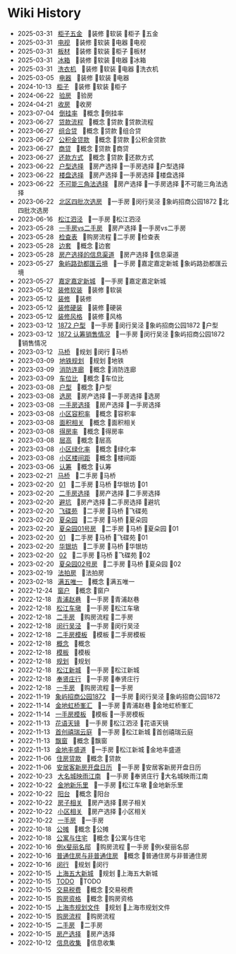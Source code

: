 # Wiki History

- 2025-03-31&nbsp;&nbsp; [柜子五金](/0104_装修_软装_柜子_五金)&nbsp;&nbsp; :bookmark:装修 :bookmark:软装 :bookmark:柜子 :bookmark:五金
- 2025-03-31&nbsp;&nbsp; [电视](/0102_装修_软装_电器_电视)&nbsp;&nbsp; :bookmark:装修 :bookmark:软装 :bookmark:电器 :bookmark:电视
- 2025-03-31&nbsp;&nbsp; [板材](/0105_装修_软装_柜子_板材)&nbsp;&nbsp; :bookmark:装修 :bookmark:软装 :bookmark:柜子 :bookmark:板材
- 2025-03-31&nbsp;&nbsp; [冰箱](/0101_装修_软装_电器_冰箱)&nbsp;&nbsp; :bookmark:装修 :bookmark:软装 :bookmark:电器 :bookmark:冰箱
- 2025-03-31&nbsp;&nbsp; [洗衣机](/0103_装修_软装_电器_洗衣机)&nbsp;&nbsp; :bookmark:装修 :bookmark:软装 :bookmark:电器 :bookmark:洗衣机
- 2025-03-05&nbsp;&nbsp; [电器](/0100_装修_软装_电器)&nbsp;&nbsp; :bookmark:装修 :bookmark:软装 :bookmark:电器
- 2024-10-13&nbsp;&nbsp; [柜子](/0099_装修_软装_柜子)&nbsp;&nbsp; :bookmark:装修 :bookmark:软装 :bookmark:柜子
- 2024-06-22&nbsp;&nbsp; [验房](/0098_验房)&nbsp;&nbsp; :bookmark:验房
- 2024-04-21&nbsp;&nbsp; [收房](/0097_收房)&nbsp;&nbsp; :bookmark:收房
- 2023-07-04&nbsp;&nbsp; [倒挂率](/0096_概念_倒挂率)&nbsp;&nbsp; :bookmark:概念 :bookmark:倒挂率
- 2023-06-27&nbsp;&nbsp; [贷款流程](/0094_概念_贷款_贷款流程)&nbsp;&nbsp; :bookmark:概念 :bookmark:贷款 :bookmark:贷款流程
- 2023-06-27&nbsp;&nbsp; [组合贷](/0093_概念_贷款_组合贷)&nbsp;&nbsp; :bookmark:概念 :bookmark:贷款 :bookmark:组合贷
- 2023-06-27&nbsp;&nbsp; [公积金贷款](/0092_概念_贷款_公积金贷款)&nbsp;&nbsp; :bookmark:概念 :bookmark:贷款 :bookmark:公积金贷款
- 2023-06-27&nbsp;&nbsp; [商贷](/0091_概念_贷款_商贷)&nbsp;&nbsp; :bookmark:概念 :bookmark:贷款 :bookmark:商贷
- 2023-06-27&nbsp;&nbsp; [还款方式](/0095_概念_贷款_还款方式)&nbsp;&nbsp; :bookmark:概念 :bookmark:贷款 :bookmark:还款方式
- 2023-06-22&nbsp;&nbsp; [户型选择](/0089_房产选择_一手房选择_户型选择)&nbsp;&nbsp; :bookmark:房产选择 :bookmark:一手房选择 :bookmark:户型选择
- 2023-06-22&nbsp;&nbsp; [楼盘选择](/0090_房产选择_一手房选择_楼盘选择)&nbsp;&nbsp; :bookmark:房产选择 :bookmark:一手房选择 :bookmark:楼盘选择
- 2023-06-22&nbsp;&nbsp; [不可能三角法选择](/0088_房产选择_一手房选择_不可能三角法选择)&nbsp;&nbsp; :bookmark:房产选择 :bookmark:一手房选择 :bookmark:不可能三角法选择
- 2023-06-22&nbsp;&nbsp; [北区四批次选房](/0087_一手房_闵行吴泾_象屿招商公园1872_北四批次选房)&nbsp;&nbsp; :bookmark:一手房 :bookmark:闵行吴泾 :bookmark:象屿招商公园1872 :bookmark:北四批次选房
- 2023-06-16&nbsp;&nbsp; [松江泗泾](/0086_一手房_松江泗泾)&nbsp;&nbsp; :bookmark:一手房 :bookmark:松江泗泾
- 2023-05-28&nbsp;&nbsp; [一手房vs二手房](/0084_房产选择_一手房vs二手房)&nbsp;&nbsp; :bookmark:房产选择 :bookmark:一手房vs二手房
- 2023-05-28&nbsp;&nbsp; [检查表](/0083_购房流程_二手房_检查表)&nbsp;&nbsp; :bookmark:购房流程 :bookmark:二手房 :bookmark:检查表
- 2023-05-28&nbsp;&nbsp; [边套](/0085_概念_边套)&nbsp;&nbsp; :bookmark:概念 :bookmark:边套
- 2023-05-28&nbsp;&nbsp; [房产选择的信息渠道](/0082_房产选择_信息渠道)&nbsp;&nbsp; :bookmark:房产选择 :bookmark:信息渠道
- 2023-05-27&nbsp;&nbsp; [象屿路劲都匯云境](/0081_一手房_嘉定嘉定新城_象屿路劲都匯云境)&nbsp;&nbsp; :bookmark:一手房 :bookmark:嘉定嘉定新城 :bookmark:象屿路劲都匯云境
- 2023-05-27&nbsp;&nbsp; [嘉定嘉定新城](/0080_一手房_嘉定嘉定新城)&nbsp;&nbsp; :bookmark:一手房 :bookmark:嘉定嘉定新城
- 2023-05-12&nbsp;&nbsp; [装修软装](/0078_装修_软装)&nbsp;&nbsp; :bookmark:装修 :bookmark:软装
- 2023-05-12&nbsp;&nbsp; [装修](/0076_装修)&nbsp;&nbsp; :bookmark:装修
- 2023-05-12&nbsp;&nbsp; [装修硬装](/0077_装修_硬装)&nbsp;&nbsp; :bookmark:装修 :bookmark:硬装
- 2023-05-12&nbsp;&nbsp; [装修风格](/0079_装修_风格)&nbsp;&nbsp; :bookmark:装修 :bookmark:风格
- 2023-03-12&nbsp;&nbsp; [1872 户型](/0075_一手房_闵行吴泾_象屿招商公园1872_户型)&nbsp;&nbsp; :bookmark:一手房 :bookmark:闵行吴泾 :bookmark:象屿招商公园1872 :bookmark:户型
- 2023-03-12&nbsp;&nbsp; [1872 认筹销售情况](/0074_一手房_闵行吴泾_象屿招商公园1872_销售情况)&nbsp;&nbsp; :bookmark:一手房 :bookmark:闵行吴泾 :bookmark:象屿招商公园1872 :bookmark:销售情况
- 2023-03-12&nbsp;&nbsp; [马桥](/0073_规划_闵行_马桥)&nbsp;&nbsp; :bookmark:规划 :bookmark:闵行 :bookmark:马桥
- 2023-03-09&nbsp;&nbsp; [地铁规划](/0072_规划_地铁)&nbsp;&nbsp; :bookmark:规划 :bookmark:地铁
- 2023-03-09&nbsp;&nbsp; [消防连廊](/0070_概念_消防连廊)&nbsp;&nbsp; :bookmark:概念 :bookmark:消防连廊
- 2023-03-09&nbsp;&nbsp; [车位比](/0071_概念_车位比)&nbsp;&nbsp; :bookmark:概念 :bookmark:车位比
- 2023-03-08&nbsp;&nbsp; [户型](/0064_概念_户型)&nbsp;&nbsp; :bookmark:概念 :bookmark:户型
- 2023-03-08&nbsp;&nbsp; [选房](/0069_房产选择_一手房选择_选房)&nbsp;&nbsp; :bookmark:房产选择 :bookmark:一手房选择 :bookmark:选房
- 2023-03-08&nbsp;&nbsp; [一手房选择](/0068_房产选择_一手房选择)&nbsp;&nbsp; :bookmark:房产选择 :bookmark:一手房选择
- 2023-03-08&nbsp;&nbsp; [小区容积率](/0061_概念_容积率)&nbsp;&nbsp; :bookmark:概念 :bookmark:容积率
- 2023-03-08&nbsp;&nbsp; [面积相关](/0067_概念_面积相关)&nbsp;&nbsp; :bookmark:概念 :bookmark:面积相关
- 2023-03-08&nbsp;&nbsp; [得房率](/0066_概念_得房率)&nbsp;&nbsp; :bookmark:概念 :bookmark:得房率
- 2023-03-08&nbsp;&nbsp; [层高](/0065_概念_层高)&nbsp;&nbsp; :bookmark:概念 :bookmark:层高
- 2023-03-08&nbsp;&nbsp; [小区绿化率](/0062_概念_绿化率)&nbsp;&nbsp; :bookmark:概念 :bookmark:绿化率
- 2023-03-08&nbsp;&nbsp; [小区楼间距](/0063_概念_楼间距)&nbsp;&nbsp; :bookmark:概念 :bookmark:楼间距
- 2023-03-06&nbsp;&nbsp; [认筹](/0060_概念_认筹)&nbsp;&nbsp; :bookmark:概念 :bookmark:认筹
- 2023-02-21&nbsp;&nbsp; [马桥](/0059_二手房_马桥)&nbsp;&nbsp; :bookmark:二手房 :bookmark:马桥
- 2023-02-20&nbsp;&nbsp; [01](/0055_二手房_马桥_华银坊_01)&nbsp;&nbsp; :bookmark:二手房 :bookmark:马桥 :bookmark:华银坊 :bookmark:01
- 2023-02-20&nbsp;&nbsp; [二手房选择](/0050_房产选择_二手房选择)&nbsp;&nbsp; :bookmark:房产选择 :bookmark:二手房选择
- 2023-02-20&nbsp;&nbsp; [避坑](/0049_房产选择_二手房选择_避坑)&nbsp;&nbsp; :bookmark:房产选择 :bookmark:二手房选择 :bookmark:避坑
- 2023-02-20&nbsp;&nbsp; [飞碟苑](/0052_二手房_马桥_飞碟苑)&nbsp;&nbsp; :bookmark:二手房 :bookmark:马桥 :bookmark:飞碟苑
- 2023-02-20&nbsp;&nbsp; [夏朵园](/0053_二手房_马桥_夏朵园)&nbsp;&nbsp; :bookmark:二手房 :bookmark:马桥 :bookmark:夏朵园
- 2023-02-20&nbsp;&nbsp; [夏朵园01号房](/0056_二手房_马桥_夏朵园_01)&nbsp;&nbsp; :bookmark:二手房 :bookmark:马桥 :bookmark:夏朵园 :bookmark:01
- 2023-02-20&nbsp;&nbsp; [01](/0051_二手房_马桥_飞碟苑_01)&nbsp;&nbsp; :bookmark:二手房 :bookmark:马桥 :bookmark:飞碟苑 :bookmark:01
- 2023-02-20&nbsp;&nbsp; [华银坊](/0054_二手房_马桥_华银坊)&nbsp;&nbsp; :bookmark:二手房 :bookmark:马桥 :bookmark:华银坊
- 2023-02-20&nbsp;&nbsp; [02](/0058_二手房_马桥_飞碟苑_02)&nbsp;&nbsp; :bookmark:二手房 :bookmark:马桥 :bookmark:飞碟苑 :bookmark:02
- 2023-02-20&nbsp;&nbsp; [夏朵园02号房](/0057_二手房_马桥_夏朵园_02)&nbsp;&nbsp; :bookmark:二手房 :bookmark:马桥 :bookmark:夏朵园 :bookmark:02
- 2023-02-19&nbsp;&nbsp; [法拍房](/0048_法拍房)&nbsp;&nbsp; :bookmark:法拍房
- 2023-02-18&nbsp;&nbsp; [满五唯一](/0047_概念_满五唯一)&nbsp;&nbsp; :bookmark:概念 :bookmark:满五唯一
- 2022-12-24&nbsp;&nbsp; [窗户](/0046_概念_窗户)&nbsp;&nbsp; :bookmark:概念 :bookmark:窗户
- 2022-12-18&nbsp;&nbsp; [青浦赵巷](/0041_一手房_青浦赵巷)&nbsp;&nbsp; :bookmark:一手房 :bookmark:青浦赵巷
- 2022-12-18&nbsp;&nbsp; [松江车墩](/0043_一手房_松江车墩)&nbsp;&nbsp; :bookmark:一手房 :bookmark:松江车墩
- 2022-12-18&nbsp;&nbsp; [二手房](/0045_购房流程_二手房)&nbsp;&nbsp; :bookmark:购房流程 :bookmark:二手房
- 2022-12-18&nbsp;&nbsp; [闵行吴泾](/0040_一手房_闵行吴泾)&nbsp;&nbsp; :bookmark:一手房 :bookmark:闵行吴泾
- 2022-12-18&nbsp;&nbsp; [二手房模板](/0035_模板_二手房模板)&nbsp;&nbsp; :bookmark:模板 :bookmark:二手房模板
- 2022-12-18&nbsp;&nbsp; [概念](/0033_概念)&nbsp;&nbsp; :bookmark:概念
- 2022-12-18&nbsp;&nbsp; [模板](/0034_模板)&nbsp;&nbsp; :bookmark:模板
- 2022-12-18&nbsp;&nbsp; [规划](/0037_规划)&nbsp;&nbsp; :bookmark:规划
- 2022-12-18&nbsp;&nbsp; [松江新城](/0038_一手房_松江新城)&nbsp;&nbsp; :bookmark:一手房 :bookmark:松江新城
- 2022-12-18&nbsp;&nbsp; [奉贤庄行](/0042_一手房_奉贤庄行)&nbsp;&nbsp; :bookmark:一手房 :bookmark:奉贤庄行
- 2022-12-18&nbsp;&nbsp; [一手房](/0044_购房流程_一手房)&nbsp;&nbsp; :bookmark:购房流程 :bookmark:一手房
- 2022-11-19&nbsp;&nbsp; [象屿招商公园1872](/0032_一手房_闵行吴泾_象屿招商公园1872)&nbsp;&nbsp; :bookmark:一手房 :bookmark:闵行吴泾 :bookmark:象屿招商公园1872
- 2022-11-14&nbsp;&nbsp; [金地虹桥峯汇](/0030_一手房_青浦赵巷_金地虹桥峯汇)&nbsp;&nbsp; :bookmark:一手房 :bookmark:青浦赵巷 :bookmark:金地虹桥峯汇
- 2022-11-14&nbsp;&nbsp; [一手房模板](/0029_模板_一手房模板)&nbsp;&nbsp; :bookmark:模板 :bookmark:一手房模板
- 2022-11-13&nbsp;&nbsp; [花语天镜](/0025_一手房_松江泗泾_花语天镜)&nbsp;&nbsp; :bookmark:一手房 :bookmark:松江泗泾 :bookmark:花语天镜
- 2022-11-13&nbsp;&nbsp; [首创禧瑞云庭](/0028_一手房_松江新城_首创禧瑞云庭)&nbsp;&nbsp; :bookmark:一手房 :bookmark:松江新城 :bookmark:首创禧瑞云庭
- 2022-11-13&nbsp;&nbsp; [飘窗](/0026_概念_飘窗)&nbsp;&nbsp; :bookmark:概念 :bookmark:飘窗
- 2022-11-13&nbsp;&nbsp; [金地丰盛道](/0027_一手房_松江新城_金地丰盛道)&nbsp;&nbsp; :bookmark:一手房 :bookmark:松江新城 :bookmark:金地丰盛道
- 2022-11-06&nbsp;&nbsp; [住房贷款](/0023_概念_贷款)&nbsp;&nbsp; :bookmark:概念 :bookmark:贷款
- 2022-11-06&nbsp;&nbsp; [安居客新房开盘日历](/0024_一手房_安居客新房开盘日历)&nbsp;&nbsp; :bookmark:一手房 :bookmark:安居客新房开盘日历
- 2022-10-23&nbsp;&nbsp; [大名城映雨江南](/0022_一手房_奉贤庄行_大名城映雨江南)&nbsp;&nbsp; :bookmark:一手房 :bookmark:奉贤庄行 :bookmark:大名城映雨江南
- 2022-10-22&nbsp;&nbsp; [金地新乐里](/0021_一手房_松江车墩_金地新乐里)&nbsp;&nbsp; :bookmark:一手房 :bookmark:松江车墩 :bookmark:金地新乐里
- 2022-10-22&nbsp;&nbsp; [阳台](/0018_概念_阳台)&nbsp;&nbsp; :bookmark:概念 :bookmark:阳台
- 2022-10-22&nbsp;&nbsp; [房子相关](/0019_房产选择_房子相关)&nbsp;&nbsp; :bookmark:房产选择 :bookmark:房子相关
- 2022-10-22&nbsp;&nbsp; [小区相关](/0017_房产选择_小区相关)&nbsp;&nbsp; :bookmark:房产选择 :bookmark:小区相关
- 2022-10-22&nbsp;&nbsp; [一手房](/0020_一手房)&nbsp;&nbsp; :bookmark:一手房
- 2022-10-18&nbsp;&nbsp; [公摊](/0015_概念_公摊)&nbsp;&nbsp; :bookmark:概念 :bookmark:公摊
- 2022-10-18&nbsp;&nbsp; [公寓与住宅](/0016_概念_公寓与住宅)&nbsp;&nbsp; :bookmark:概念 :bookmark:公寓与住宅
- 2022-10-16&nbsp;&nbsp; [例x斐丽名邸](/0013_购房流程_一手房_例x斐丽名邸)&nbsp;&nbsp; :bookmark:购房流程 :bookmark:一手房 :bookmark:例x斐丽名邸
- 2022-10-16&nbsp;&nbsp; [普通住房与非普通住房](/0014_概念_普通住房与非普通住房)&nbsp;&nbsp; :bookmark:概念 :bookmark:普通住房与非普通住房
- 2022-10-16&nbsp;&nbsp; [闵行](/0012_规划_闵行)&nbsp;&nbsp; :bookmark:规划 :bookmark:闵行
- 2022-10-15&nbsp;&nbsp; [上海五大新城](/0011_规划_上海五大新城)&nbsp;&nbsp; :bookmark:规划 :bookmark:上海五大新城
- 2022-10-15&nbsp;&nbsp; [TODO](/0006_TODO)&nbsp;&nbsp; :bookmark:TODO
- 2022-10-15&nbsp;&nbsp; [交易税费](/0008_概念_交易税费)&nbsp;&nbsp; :bookmark:概念 :bookmark:交易税费
- 2022-10-15&nbsp;&nbsp; [购房资格](/0004_概念_购房资格)&nbsp;&nbsp; :bookmark:概念 :bookmark:购房资格
- 2022-10-15&nbsp;&nbsp; [上海市规划文件](/0010_规划_上海市规划文件)&nbsp;&nbsp; :bookmark:规划 :bookmark:上海市规划文件
- 2022-10-15&nbsp;&nbsp; [购房流程](/0007_购房流程)&nbsp;&nbsp; :bookmark:购房流程
- 2022-10-15&nbsp;&nbsp; [二手房](/0005_二手房)&nbsp;&nbsp; :bookmark:二手房
- 2022-10-15&nbsp;&nbsp; [房产选择](/0009_房产选择)&nbsp;&nbsp; :bookmark:房产选择
- 2022-10-12&nbsp;&nbsp; [信息收集](/0003_信息收集)&nbsp;&nbsp; :bookmark:信息收集
